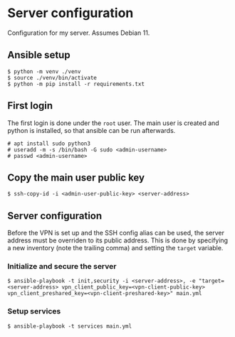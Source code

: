 # Server configuration

Configuration for my server. Assumes Debian 11.


## Ansible setup

```
$ python -m venv ./venv
$ source ./venv/bin/activate
$ python -m pip install -r requirements.txt
```


## First login

The first login is done under the `root` user. The main user is created and
python is installed, so that ansible can be run afterwards.
```
# apt install sudo python3
# useradd -m -s /bin/bash -G sudo <admin-username>
# passwd <admin-username>
```


## Copy the main user public key

```
$ ssh-copy-id -i <admin-user-public-key> <server-address>
```


## Server configuration

Before the VPN is set up and the SSH config alias can be used, the server
address must be overriden to its public address. This is done by specifying a
new inventory (note the trailing comma) and setting the `target` variable.


### Initialize and secure the server

```
$ ansible-playbook -t init,security -i <server-address>, -e "target=<server-address> vpn_client_public_key=<vpn-client-public-key> vpn_client_preshared_key=<vpn-client-preshared-key>" main.yml
```


### Setup services

```
$ ansible-playbook -t services main.yml
```
